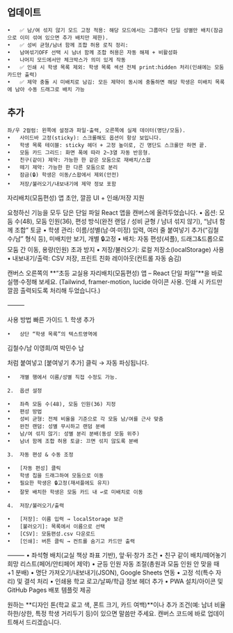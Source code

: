 ## 업데이트 
	•	✅ 남/여 섞지 않기 모드 고정 적용: 해당 모드에서는 그룹마다 단일 성별만 배치(잠금으로 이미 섞여 있으면 추가 배치만 제한).
	•	✅ 성비 균형/남녀 함께 조합 허용 로직 정리:
	•	남여섞기OFF 선택 시 남녀 함께 조합 허용은 자동 해제 + 비활성화
	•	나머지 모드에서만 체크박스가 의미 있게 작동
	•	✅ 인쇄 시 학생 목록 제외: 학생 목록 섹션 전체 print:hidden 처리(인쇄에는 모둠 카드만 출력)
	•	✅ 제약 충돌 시 미배치로 남김: 모든 제약이 동시에 충돌하면 해당 학생은 미배치 목록에 남아 수동 드래그로 배치 가능
## 추가
	좌/우 2컬럼: 왼쪽에 설정과 파일·출력, 오른쪽에 실제 데이터(명단/모둠).
	•	사이드바 고정(sticky): 스크롤해도 옵션이 항상 보입니다.
	•	학생 목록 테이블: sticky 헤더 + 고정 높이로, 긴 명단도 스크롤만 하면 끝.
	•	모둠 카드 그리드: 화면 폭에 따라 2~3열 자동 반응형.
	•	친구(같이) 제약: 가능한 한 같은 모둠으로 재배치/스왑
	•	떼기 제약: 가능한 한 다른 모둠으로 분리
	•	잠금(🔒) 학생은 이동/스왑에서 제외(안전)
	•	저장/불러오기/내보내기에 제약 정보 포함
 자리배치(모둠편성) 앱 초안, 깔끔 UI + 인쇄/저장 지원

요청하신 기능을 모두 담은 단일 파일 React 앱을 캔버스에 올려두었습니다.
	•	옵션: 모둠 수(48), 모둠 인원(36), 편성 방식(완전 랜덤 / 성비 균형 / 남녀 섞지 않기), “남녀 함께 조합” 토글
	•	학생 관리: 이름/성별(남·여·미정) 입력, 여러 줄 붙여넣기 추가(“김철수/남” 형식 등), 미배치만 보기, 개별 🔒고정
	•	배치: 자동 편성(셔플), 드래그&드롭으로 모둠 간 이동, 용량(인원) 초과 방지
	•	저장/불러오기: 로컬 저장소(localStorage) 사용
	•	내보내기/출력: CSV 저장, 프린트 친화 레이아웃(컨트롤 자동 숨김)

캔버스 오른쪽의 **“초등 교실용 자리배치(모둠편성) 앱 – React 단일 파일”**을 바로 실행·수정해 보세요.
(Tailwind, framer-motion, lucide 아이콘 사용. 인쇄 시 카드만 깔끔 출력되도록 처리해 두었습니다.)

⸻

사용 방법 빠른 가이드
	1.	학생 추가

	•	상단 “학생 목록”의 텍스트영역에

김철수/남
이영희/여
박민수 남

처럼 붙여넣고 [붙여넣기 추가] 클릭 → 자동 파싱됩니다.

	•	개별 행에서 이름/성별 직접 수정도 가능.

	2.	옵션 설정

	•	좌측 모둠 수(48), 모둠 인원(36) 지정
	•	편성 방법
	•	성비 균형: 전체 비율을 기준으로 각 모둠 남/여를 근사 맞춤
	•	완전 랜덤: 성별 무시하고 랜덤 분배
	•	남/여 섞지 않기: 성별 분리 분배(동성 모둠 위주)
	•	남녀 함께 조합 허용 토글: 끄면 섞지 않도록 분배

	3.	자동 편성 & 수동 조정

	•	[자동 편성] 클릭
	•	학생 칩을 드래그하여 모둠으로 이동
	•	필요한 학생은 🔒고정(재셔플에도 유지)
	•	잘못 배치한 학생은 모둠 카드 내 ↩︎로 미배치로 이동

	4.	저장/불러오기/출력

	•	[저장]: 이름 입력 → localStorage 보관
	•	[불러오기]: 목록에서 이름으로 선택
	•	[CSV]: 모둠편성.csv 다운로드
	•	[인쇄]: 버튼 클릭 → 컨트롤 숨기고 카드만 출력

⸻
	•	좌석형 배치(교실 책상 좌표 기반), 앞·뒤·창가 조건
	•	친구 같이 배치/떼어놓기 희망 리스트(페어/안티페어 제약)
	•	균등 인원 자동 조절(총원과 모둠 인원 안 맞을 때 +1 분배)
	•	명단 가져오기/내보내기(JSON), Google Sheets 연동
	•	고정 석(특수 자리) 및 결석 처리
	•	인쇄용 학교 로고/날짜/학급 정보 헤더 추가
	•	PWA 설치/아이콘 및 GitHub Pages 배포 템플릿 제공

원하는 **디자인 톤(학교 로고 색, 폰트 크기, 카드 여백)**이나 추가 조건(예: 남녀 비율 하한/상한, 특정 학생 거리두기 등)이 있으면 말씀만 주세요. 캔버스 코드에 바로 업데이트해서 드리겠습니다.
